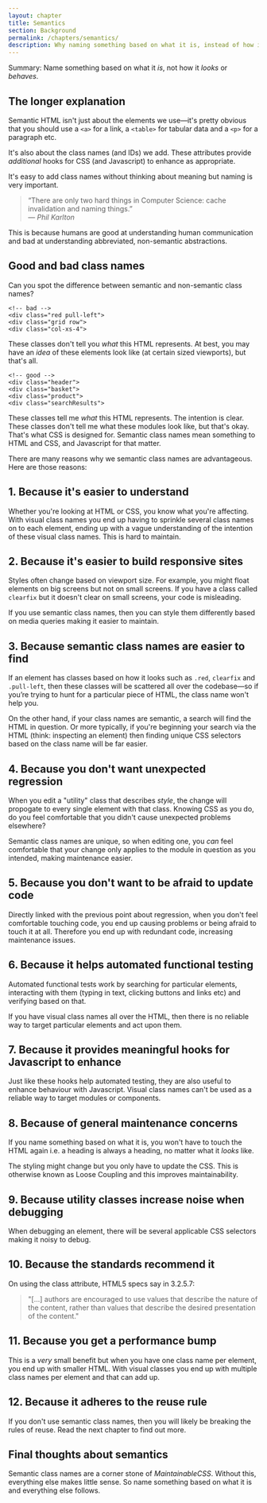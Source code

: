 ```yaml
---
layout: chapter
title: Semantics
section: Background
permalink: /chapters/semantics/
description: Why naming something based on what it is, instead of how it looks or behaves is a cornerstone of writing well architected and maintainable CSS code.
---
```


Summary: Name something based on what it *is*, not how it *looks* or *behaves*.

## The longer explanation

Semantic HTML isn't just about the elements we use&mdash;it's pretty obvious that you should use a `<a>` for a link, a `<table>` for tabular data and a `<p>` for a paragraph etc.

It's also about the class names (and IDs) we add. These attributes provide *additional* hooks for CSS (and Javascript) to enhance as appropriate.

It's easy to add class names without thinking about meaning but naming is very important.

> &ldquo;There are only two hard things in Computer Science: cache invalidation and naming things.&rdquo;
<br>&mdash; <cite>Phil Karlton</cite>

This is because humans are good at understanding human communication and bad at understanding abbreviated, non-semantic abstractions.

## Good and bad class names

Can you spot the difference between semantic and non-semantic class names?

	<!-- bad -->
	<div class="red pull-left">
	<div class="grid row">
	<div class="col-xs-4">

These classes don't tell you *what* this HTML represents. At best, you may have an *idea* of these elements look like (at certain sized viewports), but that's all.

	<!-- good -->
	<div class="header">
	<div class="basket">
	<div class="product">
	<div class="searchResults">

These classes tell me *what* this HTML represents. The intention is clear. These classes don't tell me what these modules look like, but that's okay. That's what CSS is designed for. Semantic class names mean something to HTML and CSS, and Javascript for that matter.

There are many reasons why we semantic class names are advantageous. Here are those reasons:

## 1. Because it's easier to understand

Whether you're looking at HTML or CSS, you know what you're affecting. With visual class names you end up having to sprinkle several class names on to each element, ending up with a vague understanding of the intention of these visual class names. This is hard to maintain.

## 2. Because it's easier to build responsive sites

Styles often change based on viewport size. For example, you might float elements on big screens but not on small screens. If you have a class called `clearfix` but it doesn't clear on small screens, your code is misleading.

If you use semantic class names, then you can style them differently based on media queries making it easier to maintain.

## 3. Because semantic class names are easier to find

If an element has classes based on how it looks such as `.red`, `clearfix` and `.pull-left`, then these classes will be scattered all over the codebase&mdash;so if you’re trying to hunt for a particular piece of HTML, the class name won't help you.

On the other hand, if your class names are semantic, a search will find the HTML in question. Or more typically, if you're beginning your search via the HTML (think: inspecting an element) then finding unique CSS selectors based on the class name will be far easier.

## 4. Because you don't want unexpected regression

When you edit a "utility" class that describes *style*, the change will propogate to every single element with that class. Knowing CSS as you do, do you feel comfortable that you didn't cause unexpected problems elsewhere?

Semantic class names are unique, so when editing one, you *can* feel comfortable that your change only applies to the module in question as you intended, making maintenance easier.

## 5. Because you don't want to be afraid to update code

Directly linked with the previous point about regression, when you don't feel comfortable touching code, you end up causing problems or being afraid to touch it at all. Therefore you end up with redundant code, increasing maintenance issues.

## 6. Because it helps automated functional testing

Automated functional tests work by searching for particular elements, interacting with them (typing in text, clicking buttons and links etc) and verifying based on that.

If you have visual class names all over the HTML, then there is no reliable way to target particular elements and act upon them.

## 7. Because it provides meaningful hooks for Javascript to enhance

Just like these hooks help automated testing, they are also useful to enhance behaviour with Javascript. Visual class names can't be used as a reliable way to target modules or components.

## 8. Because of general maintenance concerns

If you name something based on what it is, you won't have to touch the HTML again i.e. a heading is always a heading, no matter what it *looks* like.

The styling might change but you only have to update the CSS. This is otherwise known as Loose Coupling and this improves maintainability.

## 9. Because utility classes increase noise when debugging

When debugging an element, there will be several applicable CSS selectors making it noisy to debug.

## 10. Because the standards recommend it

On using the class attribute, HTML5 specs say in 3.2.5.7:

> "[...] authors are encouraged to use values that describe the nature of the content, rather than values that describe the desired presentation of the content."

## 11. Because you get a performance bump

This is a *very* small benefit but when you have one class name per element, you end up with smaller HTML. With visual classes you end up with multiple class names per element and that can add up.

## 12. Because it adheres to the reuse rule

If you don't use semantic class names, then you will likely be breaking the rules of reuse. Read the next chapter to find out more.

<!--## Why? Because visual class names might declare the same property!

It's likely that several different utility classes could refer to the same property meaning order matters and performance degrades.

Think of an example of this.
-->

## Final thoughts about semantics

Semantic class names are a corner stone of *MaintainableCSS*. Without this, everything else makes little sense. So name something based on what it is and everything else follows.
